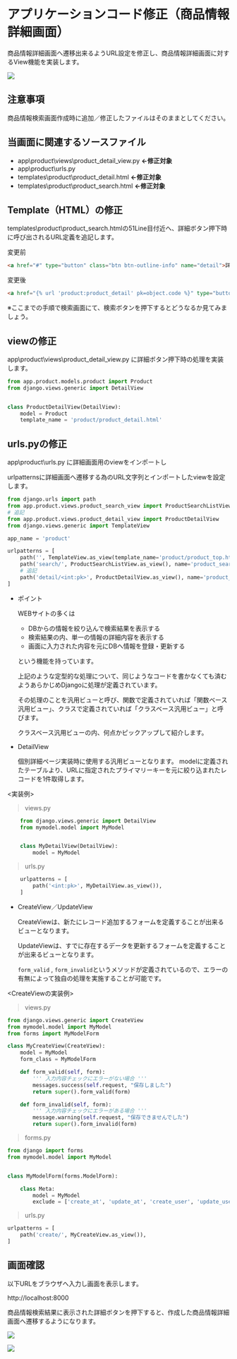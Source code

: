 # アプリケーションコード修正（商品情報詳細画面）
商品情報詳細画面へ遷移出来るようURL設定を修正し、商品情報詳細画面に対するView機能を実装します。

![](./img/22.png)



## 注意事項
商品情報検索画面作成時に追加／修正したファイルはそのままとしてください。


## 当画面に関連するソースファイル

- app\product\views\product_detail_view.py **←修正対象**
- app\product\urls.py
- templates\product\product_detail.html **←修正対象**
- templates\product\product_search.html **←修正対象**


## Template（HTML）の修正
templates\product\product_search.htmlの51Line目付近へ、詳細ボタン押下時に呼び出されるURL定義を追記します。

変更前

```html
<a href="#" type="button" class="btn btn-outline-info" name="detail">詳細</a>
```

変更後

```html
<a href="{% url 'product:product_detail' pk=object.code %}" type="button" class="btn btn-outline-info" name="detail">詳細</a>
```

※ここまでの手順で検索画面にて、検索ボタンを押下するとどうなるか見てみましょう。


## viewの修正
app\product\views\product_detail_view.py に詳細ボタン押下時の処理を実装します。


```python
from app.product.models.product import Product
from django.views.generic import DetailView


class ProductDetailView(DetailView):
    model = Product
    template_name = 'product/product_detail.html'
```


## urls.pyの修正
app\product\urls.py に詳細画面用のviewをインポートし

urlpatternsに詳細画面へ遷移する為のURL文字列とインポートしたviewを設定します。

```python
from django.urls import path
from app.product.views.product_search_view import ProductSearchListView
# 追記
from app.product.views.product_detail_view import ProductDetailView
from django.views.generic import TemplateView

app_name = 'product'

urlpatterns = [
    path('', TemplateView.as_view(template_name='product/product_top.html'), name='top'),
    path('search/', ProductSearchListView.as_view(), name='product_search'),
    # 追記
    path('detail/<int:pk>', ProductDetailView.as_view(), name='product_detail'),
]
```

- ポイント
  
  WEBサイトの多くは

  - DBからの情報を絞り込んで検索結果を表示する
  - 検索結果の内、単一の情報の詳細内容を表示する
  - 画面に入力された内容を元にDBへ情報を登録・更新する
  
  という機能を持っています。
  
  上記のような定型的な処理について、同じようなコードを書かなくても済むようあらかじめDjangoに処理が定義されています。
  
  その処理のことを汎用ビューと呼び、関数で定義されていれば「関数ベース汎用ビュー」、クラスで定義されていれば「クラスベース汎用ビュー」と呼びます。

  クラスベース汎用ビューの内、何点かピックアップして紹介します。
  
- DetailView

    個別詳細ページ実装時に使用する汎用ビューとなります。
    modelに定義されたテーブルより、URLに指定されたプライマリーキーを元に絞り込まれたレコードを1件取得します。

<実装例>

> views.py

```python
    from django.views.generic import DetailView
    from mymodel.model import MyModel


    class MyDetailView(DetailView):
        model = MyModel
```

> urls.py

```python
    urlpatterns = [
        path('<int:pk>', MyDetailView.as_view()),
    ]
```
  
  - CreateView／UpdateView
  
    CreateViewは、新たにレコード追加するフォームを定義することが出来るビューとなります。

    UpdateViewは、すでに存在するデータを更新するフォームを定義することが出来るビューとなります。
    
    ```form_valid``` , ```form_invalid```というメソッドが定義されているので、エラーの有無によって独自の処理を実施することが可能です。


<CreateViewの実装例>

> views.py

```python
from django.views.generic import CreateView
from mymodel.model import MyModel
from forms import MyModelForm

class MyCreateView(CreateView):
    model = MyModel
    form_class = MyModelForm

    def form_valid(self, form):
        ''' 入力内容チェックにエラーがない場合 '''
        messages.success(self.request, "保存しました")
        return super().form_valid(form)

    def form_invalid(self, form):
        ''' 入力内容チェックにエラーがある場合 '''
        message.warning(self.request, "保存できませんでした")
        return super().form_invalid(form)
```

> forms.py

```python
from django import forms
from mymodel.model import MyModel


class MyModelForm(forms.ModelForm):

    class Meta:
        model = MyModel
        exclude = ['create_at', 'update_at', 'create_user', 'update_user',]
```

> urls.py

```python
urlpatterns = [
    path('create/', MyCreateView.as_view()),
]
```

## 画面確認
以下URLをブラウザへ入力し画面を表示します。

http://localhost:8000

商品情報検索結果に表示された詳細ボタンを押下すると、作成した商品情報詳細画面へ遷移するようになります。

![](./img/6.png)

![](./img/7.png)
